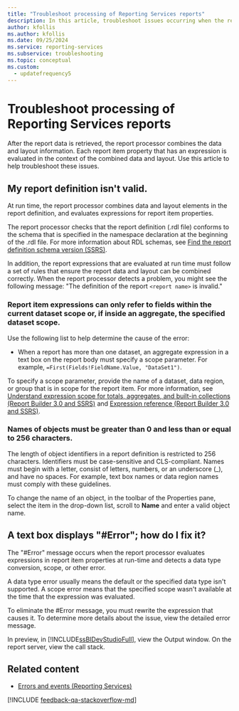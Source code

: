 ```yaml
---
title: "Troubleshoot processing of Reporting Services reports"
description: In this article, troubleshoot issues occurring when the report processor combines data and layout information and evaluates report item property expressions.
author: kfollis
ms.author: kfollis
ms.date: 09/25/2024
ms.service: reporting-services
ms.subservice: troubleshooting
ms.topic: conceptual
ms.custom:
  - updatefrequency5
---
```

# Troubleshoot processing of Reporting Services reports
After the report data is retrieved, the report processor combines the data and layout information. Each report item property that has an expression is evaluated in the context of the combined data and layout. Use this article to help troubleshoot these issues.   
  
## My report definition isn't valid.  
At run time, the report processor combines data and layout elements in the report definition, and evaluates expressions for report item properties.   
  
The report processor checks that the report definition (.rdl file) conforms to the schema that is specified in the namespace declaration at the beginning of the .rdl file. For more information about RDL schemas, see [Find the report definition schema version (SSRS)](../../reporting-services/reports/find-the-report-definition-schema-version-ssrs.md).  
  
In addition, the report expressions that are evaluated at run time must follow a set of rules that ensure the report data and layout can be combined correctly. When the report processor detects a problem, you might see the following message: "The definition of the report `<report name>` is invalid."  
  
### Report item expressions can only refer to fields within the current dataset scope or, if inside an aggregate, the specified dataset scope.  
  
Use the following list to help determine the cause of the error:  
* When a report has more than one dataset, an aggregate expression in a text box on the report body must specify a scope parameter. For example, `=First(Fields!FieldName.Value, "DataSet1")`.  
  
To specify a scope parameter, provide the name of a dataset, data region, or group that is in scope for the report item. For more information, see [Understand expression scope for totals, aggregates, and built-in collections (Report Builder 3.0 and SSRS)](../../reporting-services/report-design/expression-scope-for-totals-aggregates-and-built-in-collections.md) and [Expression reference (Report Builder 3.0 and SSRS)](../../reporting-services/report-design/expression-reference-report-builder-and-ssrs.md).  
  
### Names of objects must be greater than 0 and less than or equal to 256 characters.  
The length of object identifiers in a report definition is restricted to 256 characters. Identifiers must be case-sensitive and CLS-compliant. Names must begin with a letter, consist of letters, numbers, or an underscore (_), and have no spaces. For example, text box names or data region names must comply with these guidelines.   
  
To change the name of an object, in the toolbar of the Properties pane, select the item in the drop-down list, scroll to **Name** and enter a valid object name.   
  
## A text box displays "#Error"; how do I fix it?  
The "#Error" message occurs when the report processor evaluates expressions in report item properties at run-time and detects a data type conversion, scope, or other error.   
  
A data type error usually means the default or the specified data type isn't supported. A scope error means that the specified scope wasn't available at the time that the expression was evaluated.   
  
To eliminate the #Error message, you must rewrite the expression that causes it. To determine more details about the issue, view the detailed error message.   
  
In preview, in [!INCLUDE[ssBIDevStudioFull](../../includes/ssbidevstudiofull-md.md)], view the Output window. On the report server, view the call stack. 
  
  
## Related content

- [Errors and events (Reporting Services)](../../reporting-services/troubleshooting/errors-and-events-reference-reporting-services.md)

[!INCLUDE [feedback-qa-stackoverflow-md](../../includes/feedback-qa-stackoverflow-md.md)]
